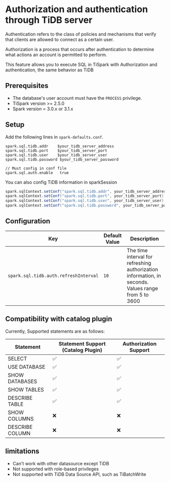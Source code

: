# Authorization and authentication through TiDB server

Authentication refers to the class of policies and mechanisms that verify that clients are allowed to connect as a
certain user.

Authorization is a process that occurs after authentication to determine what actions an account is permitted to
perform.

This feature allows you to execute SQL in TiSpark with Authorization and authentication, the same behavior as TiDB

## Prerequisites

- The database's user account must have the `PROCESS` privilege.
- TiSpark version >= 2.5.0
- Spark version = 3.0.x or 3.1.x

## Setup

Add the following lines in `spark-defaults.conf`.

```
spark.sql.tidb.addr    $your_tidb_server_address
spark.sql.tidb.port    $your_tidb_server_port
spark.sql.tidb.user    $your_tidb_server_user
spark.sql.tidb.password $your_tidb_server_password

// Must config in conf file
spark.sql.auth.enable   true
```

You can also config TiDB information in sparkSession

```scala
spark.sqlContext.setConf("spark.sql.tidb.addr", your_tidb_server_address)
spark.sqlContext.setConf("spark.sql.tidb.port", your_tidb_server_port)
spark.sqlContext.setConf("spark.sql.tidb.user", your_tidb_server_user)
spark.sqlContext.setConf("spark.sql.tidb.password", your_tidb_server_password)

```

## Configuration

|    Key    | Default Value | Description |
| ---------- | --- | --- |
| `spark.sql.tidb.auth.refreshInterval` |  `10` | The time interval for refreshing authorization information, in seconds. Values range from 5 to 3600 |

## Compatibility with catalog plugin

Currently, Supported statements are as follows:

|Statement   | Statement Support (Catalog Plugin)  | Authorization Support | 
|---|---|---|
| SELECT        | ✅  | ✅ |   
| USE DATABASE  | ✅ | ✅ |   
| SHOW DATABASES| ✅  | ✅ |   
| SHOW TABLES   | ✅  | ✅ |
| DESCRIBE TABLE| ✅  | ✅ |
| SHOW COLUMNS  | ❌ | ❌ |
| DESCRIBE COLUMN| ❌ | ❌ |

## limitations

- Can't work with other datasource except TiDB
- Not supported with role-based privileges
- Not supported with TiDB Data Source API, such as TiBatchWrite